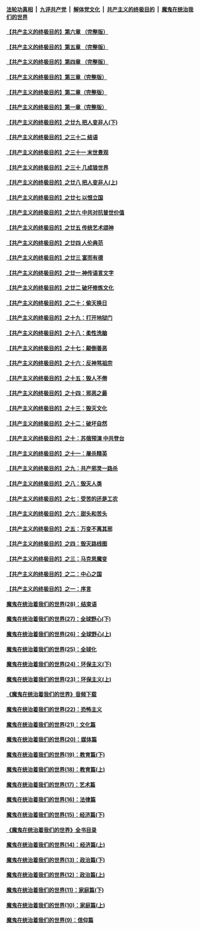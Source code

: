 ####  [法轮功真相](../../../../basic/blob/master/README.md?t=02211126) &nbsp;|&nbsp; [九评共产党](../../../../9ping.md/blob/master/README.md?t=02211126) &nbsp;|&nbsp; [解体党文化](../../../../jtdwh.md/blob/master/README.md?t=02211126)  &nbsp;|&nbsp; [共产主义的终极目的](../../../../gczydzjmd.md/blob/master/README.md?t=02211126) &nbsp;|&nbsp; [魔鬼在统治我们的世界](../../../../mgztzwmdsj.md/blob/master/README.md?t=02211126) 

#### [【共产主义的终极目的】第六章 （完整版）](../pages/nsc422/n11428913.md?t=02211126) 

#### [【共产主义的终极目的】第五章 （完整版）](../pages/nsc422/n11428912.md?t=02211126) 

#### [【共产主义的终极目的】第四章 （完整版）](../pages/nsc422/n11428907.md?t=02211126) 

#### [【共产主义的终极目的】第三章（完整版）](../pages/nsc422/n11428848.md?t=02211126) 

#### [【共产主义的终极目的】第二章（完整版）](../pages/nsc422/n11428831.md?t=02211126) 

#### [【共产主义的终极目的】第一章（完整版）](../pages/nsc422/n11417651.md?t=02211126) 

#### [【共产主义的终极目的】之廿九 把人变非人(下)](../pages/nsc422/n11344140.md?t=02211126) 

#### [【共产主义的终极目的】之三十二 结语](../pages/nsc422/n11360535.md?t=02211126) 

#### [【共产主义的终极目的】之三十一 末世景观](../pages/nsc422/n11351129.md?t=02211126) 

#### [【共产主义的终极目的】之三十 几成狼世界](../pages/nsc422/n11348280.md?t=02211126) 

#### [【共产主义的终极目的】之廿八 把人变非人(上)](../pages/nsc422/n11340492.md?t=02211126) 

#### [【共产主义的终极目的】之廿七 以恨立国](../pages/nsc422/n11336944.md?t=02211126) 

#### [【共产主义的终极目的】之廿六 中共对抗普世价值](../pages/nsc422/n11324785.md?t=02211126) 

#### [【共产主义的终极目的】之廿五 传统艺术颂神](../pages/nsc422/n11296396.md?t=02211126) 

#### [【共产主义的终极目的】之廿四 人伦典范](../pages/nsc422/n11296397.md?t=02211126) 

#### [【共产主义的终极目的】之廿三 富而有德](../pages/nsc422/n11283598.md?t=02211126) 

#### [【共产主义的终极目的】之廿一 神传语言文字](../pages/nsc422/n11263265.md?t=02211126) 

#### [【共产主义的终极目的】之廿二 破坏修炼文化](../pages/nsc422/n11245728.md?t=02211126) 

#### [【共产主义的终极目的】之二十：偷天换日](../pages/nsc422/n11238846.md?t=02211126) 

#### [【共产主义的终极目的】之十九：打开地狱门](../pages/nsc422/n11206376.md?t=02211126) 

#### [【共产主义的终极目的】之十八：柔性洗脑](../pages/nsc422/n11199994.md?t=02211126) 

#### [【共产主义的终极目的】之十七：颠倒善恶](../pages/nsc422/n11179782.md?t=02211126) 

#### [【共产主义的终极目的】之十六：反神骂祖宗](../pages/nsc422/n11166798.md?t=02211126) 

#### [【共产主义的终极目的】之十五：毁人不倦](../pages/nsc422/n11166792.md?t=02211126) 

#### [【共产主义的终极目的】之十四：邪恶之最](../pages/nsc422/n11150249.md?t=02211126) 

#### [【共产主义的终极目的】之十三：毁灭文化](../pages/nsc422/n11135227.md?t=02211126) 

#### [【共产主义的终极目的】之十二：破坏自然](../pages/nsc422/n11135214.md?t=02211126) 

#### [【共产主义的终极目的】之十：苏俄预演 中共登台](../pages/nsc422/n11118424.md?t=02211126) 

#### [【共产主义的终极目的】之十一：屠杀精英](../pages/nsc422/n11118442.md?t=02211126) 

#### [【共产主义的终极目的】之九：共产邪灵一路杀](../pages/nsc422/n11114139.md?t=02211126) 

#### [【共产主义的终极目的】之八：毁灭人类](../pages/nsc422/n11108503.md?t=02211126) 

#### [【共产主义的终极目的】之七：受苦的还是工农](../pages/nsc422/n11101809.md?t=02211126) 

#### [【共产主义的终极目的】之六：甜头和苦头](../pages/nsc422/n11096971.md?t=02211126) 

#### [【共产主义的终极目的】之五：万变不离其邪](../pages/nsc422/n11091285.md?t=02211126) 

#### [【共产主义的终极目的】之四：毁灭路线图](../pages/nsc422/n11086284.md?t=02211126) 

#### [【共产主义的终极目的】之三：马克思魔变](../pages/nsc422/n11061941.md?t=02211126) 

#### [【共产主义的终极目的】之二：中心之国](../pages/nsc422/n11047728.md?t=02211126) 

#### [【共产主义的终极目的】之一：序言](../pages/nsc422/n11086077.md?t=02211126) 

#### [魔鬼在统治着我们的世界(28)：结束语](../pages/nsc422/n10936246.md?t=02211126) 

#### [魔鬼在统治着我们的世界(27)：全球野心(下)](../pages/nsc422/n10928319.md?t=02211126) 

#### [魔鬼在统治着我们的世界(26)：全球野心(上)](../pages/nsc422/n10900318.md?t=02211126) 

#### [魔鬼在统治着我们的世界(25)：全球化](../pages/nsc422/n10788205.md?t=02211126) 

#### [魔鬼在统治着我们的世界(24)：环保主义(下)](../pages/nsc422/n10695307.md?t=02211126) 

#### [魔鬼在统治着我们的世界(23)：环保主义(上)](../pages/nsc422/n10688613.md?t=02211126) 

#### [《魔鬼在统治着我们的世界》音频下载](../pages/nsc422/n10635553.md?t=02211126) 

#### [魔鬼在统治着我们的世界(22)：恐怖主义](../pages/nsc422/n10614727.md?t=02211126) 

#### [魔鬼在统治着我们的世界(21)：文化篇](../pages/nsc422/n10597706.md?t=02211126) 

#### [魔鬼在统治着我们的世界(20)：媒体篇](../pages/nsc422/n10586579.md?t=02211126) 

#### [魔鬼在统治着我们的世界(19)：教育篇(下)](../pages/nsc422/n10564808.md?t=02211126) 

#### [魔鬼在统治着我们的世界(18)：教育篇(上)](../pages/nsc422/n10526970.md?t=02211126) 

#### [魔鬼在统治着我们的世界(17)：艺术篇](../pages/nsc422/n10499093.md?t=02211126) 

#### [魔鬼在统治着我们的世界(16)：法律篇](../pages/nsc422/n10485969.md?t=02211126) 

#### [魔鬼在统治着我们的世界(15)：经济篇(下)](../pages/nsc422/n10469975.md?t=02211126) 

#### [《魔鬼在统治着我们的世界》全书目录](../pages/nsc422/n10464261.md?t=02211126) 

#### [魔鬼在统治着我们的世界(14)：经济篇(上)](../pages/nsc422/n10457370.md?t=02211126) 

#### [魔鬼在统治着我们的世界(13)：政治篇(下)](../pages/nsc422/n10448270.md?t=02211126) 

#### [魔鬼在统治着我们的世界(12)：政治篇(上)](../pages/nsc422/n10444576.md?t=02211126) 

#### [魔鬼在统治着我们的世界(11)：家庭篇(下)](../pages/nsc422/n10440961.md?t=02211126) 

#### [魔鬼在统治着我们的世界(10)：家庭篇(上)](../pages/nsc422/n10435448.md?t=02211126) 

#### [魔鬼在统治着我们的世界(9)：信仰篇](../pages/nsc422/n10432159.md?t=02211126) 

